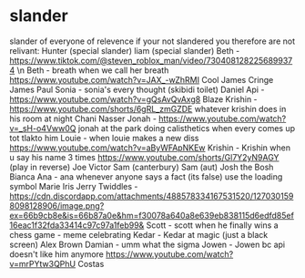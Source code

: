 # slander
slander of everyone of relevence if your not slandered you therefore are not relivant:
Hunter (special slander)
liam (special slander)
Beth - https://www.tiktok.com/@steven_roblox_man/video/7304081282256899374 \n
Beth - breath when we call her breath https://www.youtube.com/watch?v=JAX_-wZhRMI
Cool James 
Cringe James
Paul
Sonia - sonia's every thought (skibidi toilet)
Daniel
Api - https://www.youtube.com/watch?v=gQsAvQvAxg8
Blaze
Krishin - https://www.youtube.com/shorts/6gRL_zmGZDE whatever krishin does in his room at night
Chani
Nasser 
Jonah - https://www.youtube.com/watch?v=_sH-o4Vww0Q jonah at the park doing calisthetics when every comes up tot tlakto him
Louie - when louie makes a new diss https://www.youtube.com/watch?v=aByWFApNKEw
Krishin - Krishin when u say his name 3 times https://www.youtube.com/shorts/Gl7Y2yN9AGY (play in reverse)
Joe 
Victor
Sam (canterbury)
Sam (aut)
Josh the Bosh
Bianca
Ana - ana whenever anyone says a fact (its false)  use the loading symbol
Marie
Iris
Jerry
Twiddles - https://cdn.discordapp.com/attachments/488578334167531520/1270301598098128906/image.png?ex=66b9cb8e&is=66b87a0e&hm=f30078a640a8e639eb838115d6edfd85ef16eac1f32fda33414c97c97a1feb99&
Scott - scott when he finally wins a chess game - meme celebrating
Kedar - Kedar at magic (just a black screen)
Alex Brown
Damian - umm what the sigma
Jowen - Jowen bc api doesn't like him anymore https://www.youtube.com/watch?v=mrPYtw3QPhU
Costas



